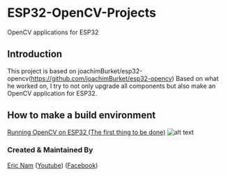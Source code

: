 # ESP32-OpenCV-Projects

OpenCV applications for ESP32

## Introduction

This project is based on joachimBurket/esp32-opencv(https://github.com/joachimBurket/esp32-opencv)
Based on what he worked on, I try to not only upgrade all components but also make an OpenCV application for ESP32.

## How to make a build environment

[Running OpenCV on ESP32 (The first thing to be done)](https://youtu.be/7qPIRBY6C8c)
![alt text](https://i.ytimg.com/vi/7qPIRBY6C8c/hqdefault.jpg "Running OpenCV on ESP32")


### Created & Maintained By

[Eric Nam](https://github.com/0015)
([Youtube](https://youtube.com/ThatProject))
([Facebook](https://www.facebook.com/groups/138965931539175))